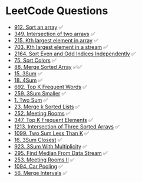 # LeetCode Questions

- [912. Sort an array](https://leetcode.com/problems/sort-an-array/) ✅
- [349. Intersection of two arrays](https://leetcode.com/problems/intersection-of-two-arrays/) ✅
- [215. Kth largest element in array](https://leetcode.com/problems/kth-largest-element-in-an-array/) ✅
- [703. Kth largest element in a stream](https://leetcode.com/problems/kth-largest-element-in-a-stream/) ✅
- [2164. Sort Even and Odd Indices Independently](https://leetcode.com/problems/sort-even-and-odd-indices-independently/) ✅
- [75. Sort Colors](https://leetcode.com/problems/sort-colors/) ✅
- [88. Merge Sorted Array](https://leetcode.com/problems/merge-sorted-array/) ✅✅
- [15. 3Sum](https://leetcode.com/problems/3sum/) ✅
- [18. 4Sum](https://leetcode.com/problems/4sum/) ✅
- [692. Top K Frequent Words](https://leetcode.com/problems/top-k-frequent-words/) ✅
- [259. 3Sum Smaller](https://leetcode.com/problems/3sum-smaller/) ✅
- [1. Two Sum](https://leetcode.com/problems/two-sum/) ✅
- [23. Merge k Sorted Lists](https://leetcode.com/problems/merge-k-sorted-lists/) ✅
- [252. Meeting Rooms](https://leetcode.com/problems/meeting-rooms/) ✅
- [347. Top K Frequent Elements](https://leetcode.com/problems/top-k-frequent-elements/) ✅
- [1213. Intersection of Three Sorted Arrays](https://leetcode.com/problems/intersection-of-three-sorted-arrays/) ✅
- [1099. Two Sum Less Than K](https://leetcode.com/problems/two-sum-less-than-k/) ✅
- [16. 3Sum Closest](https://leetcode.com/problems/3sum-closest/) ✅
- [923. 3Sum With Multiplicity](https://leetcode.com/problems/3sum-with-multiplicity/) ✅
- [295. Find Median From Data Stream](https://leetcode.com/problems/find-median-from-data-stream/) ✅
- [253. Meeting Rooms II](https://leetcode.com/problems/meeting-rooms-ii/) ✅
- [1094. Car Pooling](https://leetcode.com/problems/car-pooling/description/) ✅
- [56. Merge Intervals](https://leetcode.com/problems/merge-intervals/description/) ✅
